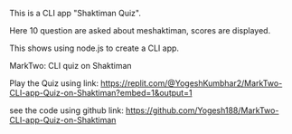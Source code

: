 This is a CLI app "Shaktiman Quiz".

Here 10 question are asked about meshaktiman, scores are displayed.

This shows using node.js to create a CLI app.

MarkTwo: CLI quiz on Shaktiman

Play the Quiz using link: 
https://replit.com/@YogeshKumbhar2/MarkTwo-CLI-app-Quiz-on-Shaktiman?embed=1&output=1

see the code using github link:
https://github.com/Yogesh188/MarkTwo-CLI-app-Quiz-on-Shaktiman

